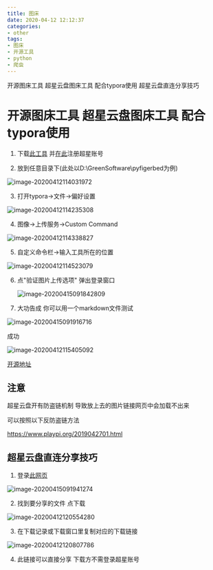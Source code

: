 ```yaml
---
title: 图床
date: 2020-04-12 12:12:37
categories:
- other
tags:
- 图床
- 开源工具
- python
- 爬虫
---
```



开源图床工具 超星云盘图床工具 配合typora使用
超星云盘直连分享技巧

<!-- more -->
# 开源图床工具 超星云盘图床工具 配合typora使用

1. 下载[此工具](http://d0.ananas.chaoxing.com/download/2906b5aacdac0d6055d9745aae999c17?fn=chaoxingcolud) 并[在此](https://passport2.chaoxing.com/register3?refer=http%3A%2F%2Fpan-yz.chaoxing.com%2F)注册超星账号

2. 放到任意目录下(此处以D:\GreenSoftware\pyfigerbed为例)

![image-20200412114031972](http://pan-yz.chaoxing.com/download/downloadfile?fleid=456063588800507904&puid=81944713)

3. 打开typora->文件->偏好设置

![image-20200412114235308](http://pan-yz.chaoxing.com/download/downloadfile?fleid=456063587126046720&puid=81944713)

4. 图像->上传服务->Custom Command

![image-20200412114338827](http://pan-yz.chaoxing.com/download/downloadfile?fleid=456063591730757632&puid=81944713)

5. 自定义命令栏->输入工具所在的位置

![image-20200412114523079](http://pan-yz.chaoxing.com/download/downloadfile?fleid=456063593429446656&puid=81944713)

6. 点"验证图片上传选项" 弹出登录窗口 

   ![image-20200415091842809](http://pan-yz.chaoxing.com/download/downloadfile?fleid=457112030802071552&puid=81944713)

   

7. 大功告成 你可以用一个markdown文件测试

![image-20200415091916716](http://pan-yz.chaoxing.com/download/downloadfile?fleid=457112034192510976&puid=81944713)

成功

![image-20200412115405092](http://pan-yz.chaoxing.com/download/downloadfile?fleid=456063670192164864&puid=81944713)

[开源地址](https://github.com/czstara12/chaoxingpantool)

## 注意

超星云盘开有防盗链机制 导致放上去的图片链接网页中会加载不出来

可以按照以下反防盗链方法

https://www.playpi.org/2019042701.html

## 超星云盘直连分享技巧

1. 登录[此网页](http://pan-yz.chaoxing.com/)

![image-20200415091941274](http://pan-yz.chaoxing.com/download/downloadfile?fleid=457112037493428224&puid=81944713)

2. 找到要分享的文件 点下载

![image-20200412120554280](http://pan-yz.chaoxing.com/download/downloadfile?fleid=456067640161058816&puid=81944713)

3. 在下载记录或下载窗口里复制对应的下载链接

![image-20200412120807786](http://pan-yz.chaoxing.com/download/downloadfile?fleid=456067641427558400&puid=81944713)

4. 此链接可以直接分享 下载方不需登录超星账号